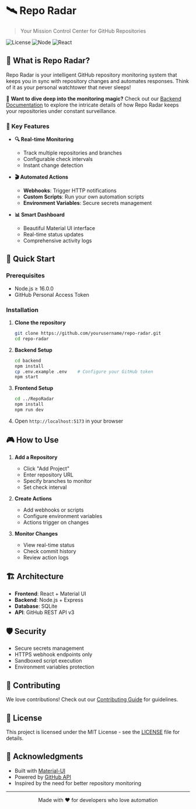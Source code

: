 # 🛰️ Repo Radar

> Your Mission Control Center for GitHub Repositories

![License](https://img.shields.io/badge/license-MIT-blue.svg)
![Node](https://img.shields.io/badge/node-%3E%3D%2016.0.0-brightgreen)
![React](https://img.shields.io/badge/react-%5E18.0.0-blue)

## 🎯 What is Repo Radar?

Repo Radar is your intelligent GitHub repository monitoring system that keeps you in sync with repository changes and automates responses. Think of it as your personal watchtower that never sleeps! 

🔬 **Want to dive deep into the monitoring magic?** Check out our [Backend Documentation](backend/README.md) to explore the intricate details of how Repo Radar keeps your repositories under constant surveillance.

### 🌟 Key Features

- **🔍 Real-time Monitoring**
  - Track multiple repositories and branches
  - Configurable check intervals
  - Instant change detection

- **🎬 Automated Actions**
  - **Webhooks**: Trigger HTTP notifications
  - **Custom Scripts**: Run your own automation scripts
  - **Environment Variables**: Secure secrets management

- **📊 Smart Dashboard**
  - Beautiful Material UI interface
  - Real-time status updates
  - Comprehensive activity logs

## 🚀 Quick Start

### Prerequisites
- Node.js ≥ 16.0.0
- GitHub Personal Access Token

### Installation

1. **Clone the repository**
   ```bash
   git clone https://github.com/yourusername/repo-radar.git
   cd repo-radar
   ```

2. **Backend Setup**
   ```bash
   cd backend
   npm install
   cp .env.example .env    # Configure your GitHub token
   npm start
   ```

3. **Frontend Setup**
   ```bash
   cd ../RepoRadar
   npm install
   npm run dev
   ```

4. Open `http://localhost:5173` in your browser

## 🎮 How to Use

1. **Add a Repository**
   - Click "Add Project"
   - Enter repository URL
   - Specify branches to monitor
   - Set check interval

2. **Create Actions**
   - Add webhooks or scripts
   - Configure environment variables
   - Actions trigger on changes

3. **Monitor Changes**
   - View real-time status
   - Check commit history
   - Review action logs

## 🏗️ Architecture

- **Frontend**: React + Material UI
- **Backend**: Node.js + Express
- **Database**: SQLite
- **API**: GitHub REST API v3

## 🛡️ Security

- Secure secrets management
- HTTPS webhook endpoints only
- Sandboxed script execution
- Environment variables protection

## 🤝 Contributing

We love contributions! Check out our [Contributing Guide](CONTRIBUTING.md) for guidelines.

## 📜 License

This project is licensed under the MIT License - see the [LICENSE](LICENSE) file for details.

## 🙏 Acknowledgments

- Built with [Material-UI](https://mui.com/)
- Powered by [GitHub API](https://docs.github.com/en/rest)
- Inspired by the need for better repository monitoring

---

<p align="center">
Made with ❤️ for developers who love automation
</p>
